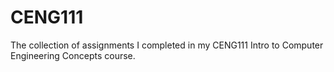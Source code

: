 # CENG111
The collection of assignments I completed in my CENG111 Intro to Computer Engineering Concepts course.
